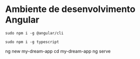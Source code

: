 # Ambiente de desenvolvimento Angular

```$
sudo npm i -g @angular/cli
```

```$
sudo npm i -g typescript
```


ng new my-dream-app
cd my-dream-app
ng serve


